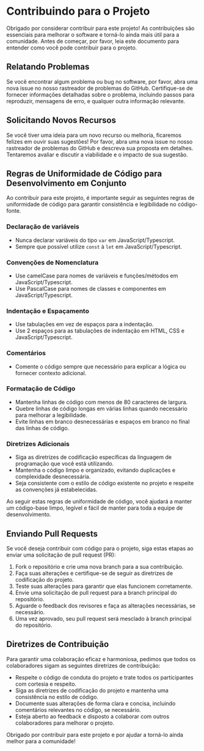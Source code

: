 # Contribuindo para o Projeto

Obrigado por considerar contribuir para este projeto! As contribuições são essenciais para melhorar o software e torná-lo ainda mais útil para a comunidade. Antes de começar, por favor, leia este documento para entender como você pode contribuir para o projeto.

## Relatando Problemas

Se você encontrar algum problema ou bug no software, por favor, abra uma nova issue no nosso rastreador de problemas do GitHub. Certifique-se de fornecer informações detalhadas sobre o problema, incluindo passos para reproduzir, mensagens de erro, e qualquer outra informação relevante.

## Solicitando Novos Recursos

Se você tiver uma ideia para um novo recurso ou melhoria, ficaremos felizes em ouvir suas sugestões! Por favor, abra uma nova issue no nosso rastreador de problemas do GitHub e descreva sua proposta em detalhes. Tentaremos avaliar e discutir a viabilidade e o impacto de sua sugestão.

## Regras de Uniformidade de Código para Desenvolvimento em Conjunto

Ao contribuir para este projeto, é importante seguir as seguintes regras de uniformidade de código para garantir consistência e legibilidade no código-fonte.

### Declaração de variáveis

- Nunca declarar variáveis do tipo `var` em JavaScript/Typescript.
- Sempre que possível utilize `const` à `let` em JavaScript/Typescript.

### Convenções de Nomenclatura

- Use camelCase para nomes de variáveis e funções/métodos em JavaScript/Typescript.
- Use PascalCase para nomes de classes e componentes em JavaScript/Typescript.

### Indentação e Espaçamento

- Use tabulações em vez de espaços para a indentação.
- Use 2 espaços para as tabulações de indentação em HTML, CSS e JavaScript/Typescript.

### Comentários

- Comente o código sempre que necessário para explicar a lógica ou fornecer contexto adicional.

### Formatação de Código

- Mantenha linhas de código com menos de 80 caracteres de largura.
- Quebre linhas de código longas em várias linhas quando necessário para melhorar a legibilidade.
- Evite linhas em branco desnecessárias e espaços em branco no final das linhas de código.

### Diretrizes Adicionais

- Siga as diretrizes de codificação específicas da linguagem de programação que você está utilizando.
- Mantenha o código limpo e organizado, evitando duplicações e complexidade desnecessária.
- Seja consistente com o estilo de código existente no projeto e respeite as convenções já estabelecidas.

Ao seguir estas regras de uniformidade de código, você ajudará a manter um código-base limpo, legível e fácil de manter para toda a equipe de desenvolvimento.


## Enviando Pull Requests

Se você deseja contribuir com código para o projeto, siga estas etapas ao enviar uma solicitação de pull request (PR):
1. Fork o repositório e crie uma nova branch para a sua contribuição.
2. Faça suas alterações e certifique-se de seguir as diretrizes de codificação do projeto.
3. Teste suas alterações para garantir que elas funcionem corretamente.
4. Envie uma solicitação de pull request para a branch principal do repositório.
5. Aguarde o feedback dos revisores e faça as alterações necessárias, se necessário.
6. Uma vez aprovado, seu pull request será mesclado à branch principal do repositório.

## Diretrizes de Contribuição

Para garantir uma colaboração eficaz e harmoniosa, pedimos que todos os colaboradores sigam as seguintes diretrizes de contribuição:
- Respeite o código de conduta do projeto e trate todos os participantes com cortesia e respeito.
- Siga as diretrizes de codificação do projeto e mantenha uma consistência no estilo de código.
- Documente suas alterações de forma clara e concisa, incluindo comentários relevantes no código, se necessário.
- Esteja aberto ao feedback e disposto a colaborar com outros colaboradores para melhorar o projeto.

Obrigado por contribuir para este projeto e por ajudar a torná-lo ainda melhor para a comunidade!

